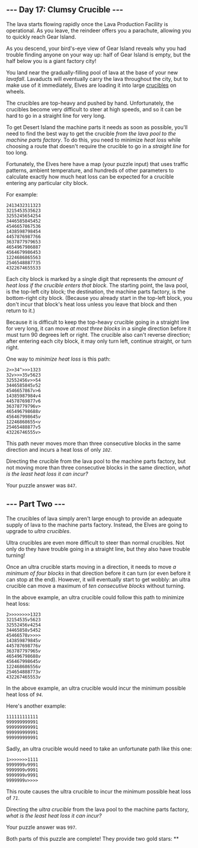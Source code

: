 <main>
<article class="day-desc"><h2>--- Day 17: Clumsy Crucible ---</h2><p>The lava starts flowing rapidly once the Lava Production Facility is operational. As you <span title="see you soon?">leave</span>, the reindeer offers you a parachute, allowing you to quickly reach Gear Island.</p>
<p>As you descend, your bird's-eye view of Gear Island reveals why you had trouble finding anyone on your way up: half of Gear Island is empty, but the half below you is a giant factory city!</p>
<p>You land near the gradually-filling pool of lava at the base of your new <em>lavafall</em>. Lavaducts will eventually carry the lava throughout the city, but to make use of it immediately, Elves are loading it into large <a href="https://en.wikipedia.org/wiki/Crucible" target="_blank">crucibles</a> on wheels.</p>
<p>The crucibles are top-heavy and pushed by hand. Unfortunately, the crucibles become very difficult to steer at high speeds, and so it can be hard to go in a straight line for very long.</p>
<p>To get Desert Island the machine parts it needs as soon as possible, you'll need to find the best way to get the crucible <em>from the lava pool to the machine parts factory</em>. To do this, you need to minimize <em>heat loss</em> while choosing a route that doesn't require the crucible to go in a <em>straight line</em> for too long.</p>
<p>Fortunately, the Elves here have a map (your puzzle input) that uses traffic patterns, ambient temperature, and hundreds of other parameters to calculate exactly how much heat loss can be expected for a crucible entering any particular city block.</p>
<p>For example:</p>
<pre><code>2413432311323
3215453535623
3255245654254
3446585845452
4546657867536
1438598798454
4457876987766
3637877979653
4654967986887
4564679986453
1224686865563
2546548887735
4322674655533
</code></pre>
<p>Each city block is marked by a single digit that represents the <em>amount of heat loss if the crucible enters that block</em>. The starting point, the lava pool, is the top-left city block; the destination, the machine parts factory, is the bottom-right city block. (Because you already start in the top-left block, you don't incur that block's heat loss unless you leave that block and then return to it.)</p>
<p>Because it is difficult to keep the top-heavy crucible going in a straight line for very long, it can move <em>at most three blocks</em> in a single direction before it must turn 90 degrees left or right. The crucible also can't reverse direction; after entering each city block, it may only turn left, continue straight, or turn right.</p>
<p>One way to <em>minimize heat loss</em> is this path:</p>
<pre><code>2<em>&gt;</em><em>&gt;</em>34<em>^</em><em>&gt;</em><em>&gt;</em><em>&gt;</em>1323
32<em>v</em><em>&gt;</em><em>&gt;</em><em>&gt;</em>35<em>v</em>5623
32552456<em>v</em><em>&gt;</em><em>&gt;</em>54
3446585845<em>v</em>52
4546657867<em>v</em><em>&gt;</em>6
14385987984<em>v</em>4
44578769877<em>v</em>6
36378779796<em>v</em><em>&gt;</em>
465496798688<em>v</em>
456467998645<em>v</em>
12246868655<em>&lt;</em><em>v</em>
25465488877<em>v</em>5
43226746555<em>v</em><em>&gt;</em>
</code></pre>
<p>This path never moves more than three consecutive blocks in the same direction and incurs a heat loss of only <code><em>102</em></code>.</p>
<p>Directing the crucible from the lava pool to the machine parts factory, but not moving more than three consecutive blocks in the same direction, <em>what is the least heat loss it can incur?</em></p>
</article>
<p>Your puzzle answer was <code>847</code>.</p><article class="day-desc"><h2 id="part2">--- Part Two ---</h2><p>The crucibles of lava simply aren't large enough to provide an adequate supply of lava to the machine parts factory. Instead, the Elves are going to upgrade to <em>ultra crucibles</em>.</p>
<p>Ultra crucibles are even more difficult to steer than normal crucibles. Not only do they have trouble going in a straight line, but they also have trouble turning!</p>
<p>Once an ultra crucible starts moving in a direction, it needs to move <em>a minimum of four blocks</em> in that direction before it can turn (or even before it can stop at the end). However, it will eventually start to get wobbly: an ultra crucible can move a maximum of <em>ten consecutive blocks</em> without turning.</p>
<p>In the above example, an ultra crucible could follow this path to minimize heat loss:</p>
<pre><code>2<em>&gt;</em><em>&gt;</em><em>&gt;</em><em>&gt;</em><em>&gt;</em><em>&gt;</em><em>&gt;</em><em>&gt;</em>1323
32154535<em>v</em>5623
32552456<em>v</em>4254
34465858<em>v</em>5452
45466578<em>v</em><em>&gt;</em><em>&gt;</em><em>&gt;</em><em>&gt;</em>
143859879845<em>v</em>
445787698776<em>v</em>
363787797965<em>v</em>
465496798688<em>v</em>
456467998645<em>v</em>
122468686556<em>v</em>
254654888773<em>v</em>
432267465553<em>v</em>
</code></pre>
<p>In the above example, an ultra crucible would incur the minimum possible heat loss of <code><em>94</em></code>.</p>
<p>Here's another example:</p>
<pre><code>111111111111
999999999991
999999999991
999999999991
999999999991
</code></pre>
<p>Sadly, an ultra crucible would need to take an unfortunate path like this one:</p>
<pre><code>1<em>&gt;</em><em>&gt;</em><em>&gt;</em><em>&gt;</em><em>&gt;</em><em>&gt;</em><em>&gt;</em>1111
9999999<em>v</em>9991
9999999<em>v</em>9991
9999999<em>v</em>9991
9999999<em>v</em><em>&gt;</em><em>&gt;</em><em>&gt;</em><em>&gt;</em>
</code></pre>
<p>This route causes the ultra crucible to incur the minimum possible heat loss of <code><em>71</em></code>.</p>
<p>Directing the <em>ultra crucible</em> from the lava pool to the machine parts factory, <em>what is the least heat loss it can incur?</em></p>
</article>
<p>Your puzzle answer was <code>997</code>.</p><p class="day-success">Both parts of this puzzle are complete! They provide two gold stars: **</p>
</main>